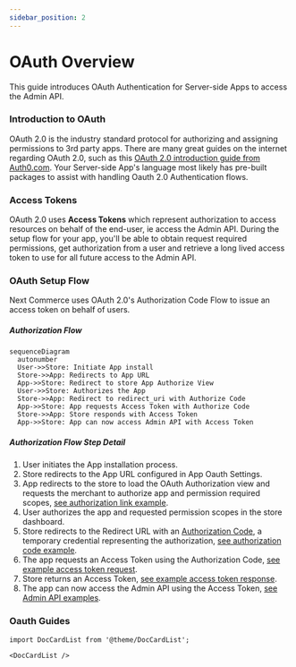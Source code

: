 ```yaml
---
sidebar_position: 2
---
```


# OAuth Overview

This guide introduces OAuth Authentication for Server-side Apps to access the Admin API.

### Introduction to OAuth

OAuth 2.0 is the industry standard protocol for authorizing and assigning permissions to 3rd party apps. There are many great guides on the internet regarding OAuth 2.0, such as this [OAuth 2.0 introduction guide from Auth0.com](https://auth0.com/intro-to-iam/what-is-oauth-2/). Your Server-side App's language most likely has pre-built packages to assist with handling Oauth 2.0 Authentication flows.


### Access Tokens

OAuth 2.0 uses **Access Tokens** which represent authorization to access resources on behalf of the end-user, ie access the Admin API. During the setup flow for your app, you'll be able to obtain request required permissions, get authorization from a user and retrieve a long lived access token to use for all future access to the Admin API.


### OAuth Setup Flow

Next Commerce uses OAuth 2.0's Authorization Code Flow to issue an access token on behalf of users.

##### Authorization Flow

``` mermaid
sequenceDiagram
  autonumber
  User->>Store: Initiate App install
  Store->>App: Redirects to App URL
  App->>Store: Redirect to store App Authorize View
  User->>Store: Authorizes the App
  Store->>App: Redirect to redirect_uri with Authorize Code
  App->>Store: App requests Access Token with Authorize Code
  Store->>App: Store responds with Access Token
  App->>Store: App can now access Admin API with Access Token
```

##### Authorization Flow Step Detail

1. User initiates the App installation process.
2. Store redirects to the App URL configured in App Oauth Settings.
3. App redirects to the store to load the OAuth Authorization view and requests the merchant to authorize app and permission required scopes, [see authorization link example](/apps/oauth/getting-started.md#step-2-app-permissions-setup).
4. User authorizes the app and requested permission scopes in the store dashboard.
5. Store redirects to the Redirect URL with an [Authorization Code](https://oauth.net/2/grant-types/authorization-code/), a temporary credential representing the authorization, [see authorization code example](/apps/oauth/getting-started.md#step-3-confirm-installation).
6. The app requests an Access Token using the Authorization Code, [see example access token request](/apps/oauth/getting-started.md#step-4-retrieve-access-token).
7. Store returns an Access Token, [see example access token response](/apps/oauth/getting-started.md#step-4-retrieve-access-token).
8. The app can now access the Admin API using the Access Token, [see Admin API examples](/api/admin/index.md#basic-examples).


### Oauth Guides

```mdx-code-block
import DocCardList from '@theme/DocCardList';

<DocCardList />
```
